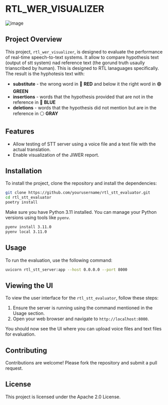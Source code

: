 # RTL_WER_VISUALIZER

![image](https://github.com/user-attachments/assets/28eae762-383a-4143-b47d-f34fd4521469)


## Project Overview

This project, `rtl_wer_visualizer`, is designed to evaluate the performance of real-time speech-to-text systems. 
It allow to compare hypothesis text (output of stt system) nad reference text (the gorund truth usaully trianscribed by human). 
This is designed to RTL lanaguages specifically. 
The result is the hyphotesis text with: 
- **substitute** - the wrong word in 🔴 **RED** and below it the right word in 🟢 **GREEN**
- **insertions** - words that the hypothesis provided that are not in the reference in 🔵 **BLUE**
- **deletions** - words that the hypothesis did not mention but are in the reference in ⚪ **GRAY**

## Features

- Allow testing of STT server using a voice file and a text file with the actual translation.
- Enable visualization of the JIWER report.

## Installation

To install the project, clone the repository and install the dependencies:

```bash
git clone https://github.com/yourusername/rtl_stt_evaluator.git
cd rtl_stt_evaluator
poetry install
```

Make sure you have Python 3.11 installed. You can manage your Python versions using tools like `pyenv`.

```bash
pyenv install 3.11.0
pyenv local 3.11.0
```

## Usage

To run the evaluation, use the following command:

```bash
uvicorn rtl_stt_server:app --host 0.0.0.0 --port 8000
```

## Viewing the UI

To view the user interface for the `rtl_stt_evaluator`, follow these steps:

1. Ensure the server is running using the command mentioned in the Usage section.
2. Open your web browser and navigate to `http://localhost:8000`.

You should now see the UI where you can upload voice files and text files for evaluation.

## Contributing

Contributions are welcome! Please fork the repository and submit a pull request.

## License

This project is licensed under the Apache 2.0 License.
